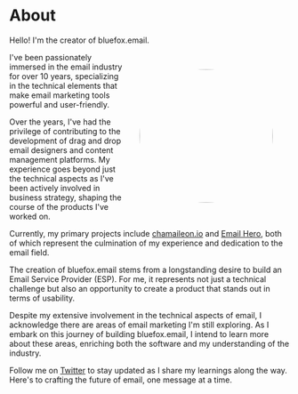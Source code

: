 # About

Hello! I'm the creator of bluefox.email.

![Me](/assets/me.png)

I've been passionately immersed in the email industry for over 10 years, specializing in the technical elements that make email marketing tools powerful and user-friendly.

Over the years, I've had the privilege of contributing to the development of drag and drop email designers and content management platforms. My experience goes beyond just the technical aspects as I've been actively involved in business strategy, shaping the course of the products I've worked on.

Currently, my primary projects include [chamaileon.io](https://chamaileon.io/) and [Email Hero](https://emailhero.io/), both of which represent the culmination of my experience and dedication to the email field.

The creation of bluefox.email stems from a longstanding desire to build an Email Service Provider (ESP). For me, it represents not just a technical challenge but also an opportunity to create a product that stands out in terms of usability.

Despite my extensive involvement in the technical aspects of email, I acknowledge there are areas of email marketing I'm still exploring. As I embark on this journey of building bluefox.email, I intend to learn more about these areas, enriching both the software and my understanding of the industry.

Follow me on [Twitter](https://twitter.com/bluefoxemail) to stay updated as I share my learnings along the way. Here's to crafting the future of email, one message at a time.

<style scoped>
  img {
      border-radius: 50%;
      max-width: 100%;
      width: 240px;

      display: block;
      float: right;

      margin: 30px;
  }

  @media only screen and (max-width: 500px) {
    img {
      float: none;
      width: 512px;
      margin: 0;
    }
  }
</style>